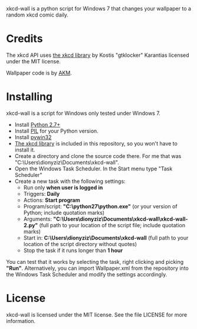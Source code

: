 xkcd-wall is a python script for Windows 7 that changes your wallpaper to a random xkcd comic daily.

Credits
=======
The xkcd API uses [the xkcd library](https://github.com/gtklocker/xkcd) by Kostis "gtklocker" Karantias licensed under the MIT license.

Wallpaper code is by [ AKM](http://gabbpuy.blogspot.gr/2007/02/set-windows-wallpaper-from-python.html).

Installing
==========
xkcd-wall is a script for Windows only tested under Windows 7.

 * Install [Python 2.7+](http://python.org/)
 * Install [PIL](http://www.pythonware.com/products/pil/) for your Python version.
 * Install [pywin32](http://sourceforge.net/projects/pywin32/)
 * [The xkcd library](https://github.com/gtklocker/xkcd) is included in this repository, so you won't have to install it.
 * Create a directory and clone the source code there. For me that was "C:\Users\dionyziz\Documents\xkcd-wall".
 * Open the Windows Task Scheduler. In the Start menu type "Task Scheduler"
 * Create a new task with the following settings:
   * Run only **when user is logged in**
   * Triggers: **Daily**
   * Actions: **Start program**
   * Program/script: **"C:\python27\python.exe"** (or your version of Python; include quotation marks)
   * Arguments: **"C:\Users\dionyziz\Documents\xkcd-wall\xkcd-wall-2.py"** (full path to your location of the script file; include quotation marks)
   * Start in: **C:\Users\dionyziz\Documents\xkcd-wall** (full path to your location of the script directory without quotes)
   * Stop the task if it runs longer than **1 hour**

You can test that it works by selecting the task, right clicking and picking **"Run"**. Alternatively, you can import Wallpaper.xml from the repository into the Windows Task Scheduler and modify the settings accordingly.

License
=======
xkcd-wall is licensed under the MIT license. See the file LICENSE for more information.

